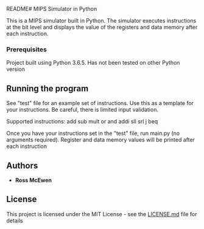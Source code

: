 README# MIPS Simulator in Python

This is a MIPS simulator built in Python. The simulator executes instructions at the bit level and displays the value of the registers and data memory after each instruction. 

### Prerequisites

Project built using Python 3.6.5. Has not been tested on other Python version

## Running the program

See "test" file for an example set of instructions. Use this as a template for your instructions. Be careful, there is limited input validation.

Supported instructions:
add
sub
mult
or
and
addi
sll
srl
j
beq

Once you have your instructions set in the "test" file, run main.py (no arguments required). Register and data memory values will be printed after each instruction

## Authors

* **Ross McEwen**

## License

This project is licensed under the MIT License - see the [LICENSE.md](LICENSE.md) file for details

